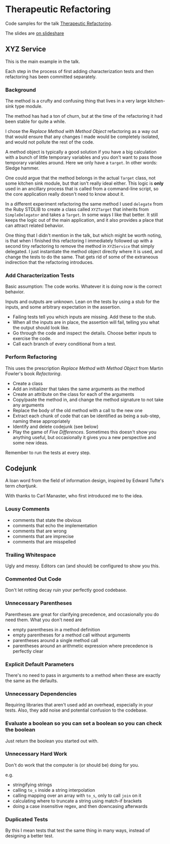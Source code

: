 # Therapeutic Refactoring

Code samples for the talk [Therapeutic Refactoring](http://confreaks.com/videos/1071-cascadiaruby2012-therapeutic-refactoring "Watch on Confreaks").

The slides are [on slideshare](http://www.slideshare.net/kytrinyx/therapeutic-refactoring)

## XYZ Service

This is the main example in the talk.

Each step in the process of first adding characterization tests
and then refactoring has been committed separately.

### Background

The method is a crufty and confusing thing that lives in a very large kitchen-sink type module.

The method has had a ton of churn, but at the time of the refactoring it had been stable for quite a while.

I chose the _Replace Method with Method Object_ refactoring as a way out that would ensure that any changes I made would be completely isolated, and would not pollute the rest of the code.

A method object is typically a good solution if you have a big calculation with a bunch of little temporary variables and you don't want to pass those temporary variables around. Here we only have a `target`. In other words: Sledge hammer.

One could argue that the method belongs in the actual `Target` class, not some kitchen sink module, but that isn't really ideal either. This logic is **only** used in an ancillary process that is called from a command-line script, so the core application really doesn't need to know about it.

In a different experiment refactoring the same method I used `delegate` from the Ruby STDLIB to create a class called `XYZTarget` that inherits from `SimpleDelegator` and takes a `Target`. In some ways I like that better. It still keeps the logic out of the main application, and it also provides a place that can attract related behavior.

One thing that I didn't mention in the talk, but which might be worth noting, is that when I finished this refactoring I immediately followed up with a second tiny refactoring to remove the method in `XYZService` that simply delegated. I just instantiate the method object directly where it is used, and change the tests to do the same. That gets rid of some of the extraneous indirection that the refactoring introduces.

### Add Characterization Tests

Basic assumption: The code works. Whatever it is doing now is the correct behavior.

Inputs and outputs are unknown. Lean on the tests by using a stub for the inputs, and
some arbitrary expectation in the assertion.

* Failing tests tell you which inputs are missing. Add these to the stub.
* When all the inputs are in place, the assertion will fail, telling you what the output should look like.
* Go through the code and inspect the details. Choose better inputs to exercise the code.
* Call each branch of every conditional from a test.

### Perform Refactoring

This uses the prescription *Replace Method with Method Object* from Martin
Fowler's book _Refactoring_.

* Create a class
* Add an initializer that takes the same arguments as the method
* Create an attribute on the class for each of the arguments
* Copy/paste the method in, and change the method signature to not take any arguments
* Replace the body of the old method with a call to the new one
* Extract each chunk of code that can be identified as being a sub-step, naming these appropriately
* Identify and delete codejunk (see below)
* Play the game of *Five Differences*. Sometimes this doesn't show you anything useful,
  but occasionally it gives you a new perspective and some new ideas.

Remember to run the tests at every step.

## Codejunk

A loan word from the field of information design, inspired by Edward Tufte's
term _chartjunk_.

With thanks to Carl Manaster, who first introduced me to the idea.

### Lousy Comments

* comments that state the obvious
* comments that echo the implementation
* comments that are wrong
* comments that are imprecise
* comments that are misspelled

### Trailing Whitespace

Ugly and messy. Editors can (and should) be configured to show you this.

### Commented Out Code

Don't let rotting decay ruin your perfectly good codebase.

### Unnecessary Parentheses

Parentheses are great for clarifying precedence, and occasionally you do need them.
What you don't need are

* empty parentheses in a method definition
* empty parentheses for a method call without arguments
* parentheses around a single method call
* parentheses around an arithmetic expression where precedence is perfectly clear

### Explicit Default Parameters

There's no need to pass in arguments to a method when these are exactly
the same as the defaults.

### Unnecessary Dependencies

Requiring libraries that aren't used add an overhead, especially in your tests.
Also, they add noise and potential confusion to the codebase.

### Evaluate a boolean so you can set a boolean so you can check the boolean

Just return the boolean you started out with.

### Unnecessary Hard Work

Don't do work that the computer is (or should be) doing for you.

e.g.

* stringifying strings
* calling `to_s` inside a string interpolation
* calling mapping over an array with `to_s`, only to call `join` on it
* calculating where to truncate a string using match-if brackets
* doing a case insensitive regex, and then downcasing afterwards

### Duplicated Tests

By this I mean tests that test the same thing in many ways, instead of
designing a better test.

